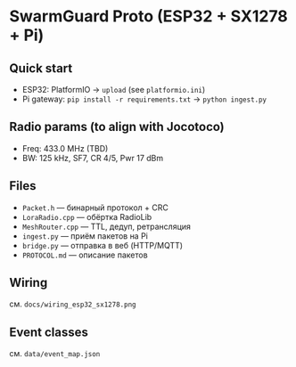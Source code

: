 ﻿# SwarmGuard Proto (ESP32 + SX1278 + Pi)

## Quick start
- ESP32: PlatformIO → `upload` (see `platformio.ini`)
- Pi gateway: `pip install -r requirements.txt` → `python ingest.py`

## Radio params (to align with Jocotoco)
- Freq: 433.0 MHz (TBD)
- BW: 125 kHz, SF7, CR 4/5, Pwr 17 dBm

## Files
- `Packet.h` — бинарный протокол + CRC
- `LoraRadio.cpp` — обёртка RadioLib
- `MeshRouter.cpp` — TTL, дедуп, ретрансляция
- `ingest.py` — приём пакетов на Pi
- `bridge.py` — отправка в веб (HTTP/MQTT)
- `PROTOCOL.md` — описание пакетов

## Wiring
см. `docs/wiring_esp32_sx1278.png`

## Event classes
см. `data/event_map.json`
